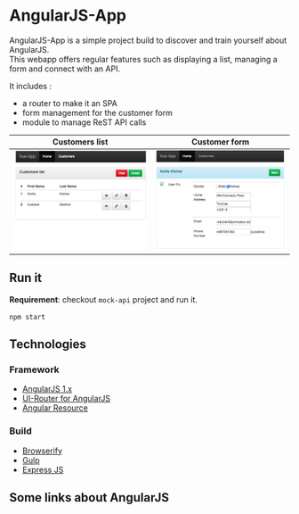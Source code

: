 # AngularJS-App

AngularJS-App is a simple project build to discover and train yourself about AngularJS.  
This webapp offers regular features such as displaying a list, managing a form and connect with an API.

It includes :
* a router to make it an SPA
* form management for the customer form 
* module to manage ReST API calls

|Customers list| Customer form|
|--------------|--------------|
|![customers-list](../img/customers-list.png)|![customer-edit](../img/customer-edit.png)|

## Run it

**Requirement**: checkout `mock-api` project and run it.

```
npm start
```

## Technologies

### Framework
* [AngularJS 1.x](https://docs.angularjs.org/tutorial/step_00)
* [UI-Router for AngularJS](https://ui-router.github.io/ng1/tutorial/helloworld)
* [Angular Resource](https://docs.angularjs.org/api/ngResource/service/$resource)

### Build
* [Browserify](http://browserify.org/demos.html)
* [Gulp](https://github.com/gulpjs/gulp/blob/v3.9.1/docs/API.md)
* [Express JS](https://expressjs.com/en/starter/hello-world.html)

## Some links about AngularJS